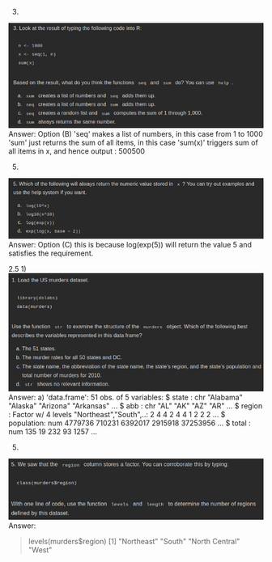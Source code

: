 3) 
![alt text](image.png)
Answer: Option (B)
'seq' makes a list of numbers, in this case from 1 to 1000
'sum' just returns the sum of all items, in this case 'sum(x)' triggers sum of all items in x, and hence output : 500500

5)
![alt text](image-1.png)
Answer: Option (C)
this is because log(exp(5)) will return the value 5 and satisfies the requirement.

2.5 
1) 
![alt text](image-2.png)
Answer:
a) 
'data.frame':	51 obs. of  5 variables:
 $ state     : chr  "Alabama" "Alaska" "Arizona" "Arkansas" ...
 $ abb       : chr  "AL" "AK" "AZ" "AR" ...
 $ region    : Factor w/ 4 levels "Northeast","South",..: 2 4 4 2 4 4 1 2 2 2 ...
 $ population: num  4779736 710231 6392017 2915918 37253956 ...
 $ total     : num  135 19 232 93 1257 ...  

5)
![alt text](image-3.png)
Answer:
> levels(murders$region)
[1] "Northeast"     "South"         "North Central" "West" 


